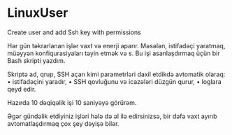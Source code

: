 # LinuxUser
Create user and add Ssh key with permissions

Hər gün təkrarlanan işlər vaxt və enerji aparır. Məsələn, istifadəçi yaratmaq, müəyyən konfiqurasiyaları təyin etmək və s. Bu işi asanlaşdırmaq üçün bir Bash skripti yazdım.

Skriptə ad, qrup, SSH açarı kimi parametrləri daxil etdikdə avtomatik olaraq:
	•	istifadəçini yaradır,
	•	SSH qovluğunu və icazələri düzgün qurur,
	•	loglara qeyd edir.

Hazırda 10 dəqiqəlik işi 10 saniyəyə görürəm.

Əgər gündəlik etdiyiniz işləri hələ də əl ilə edirsinizsə, bir dəfə vaxt ayırıb avtomatlaşdırmaq çox şey dəyişə bilər. 
